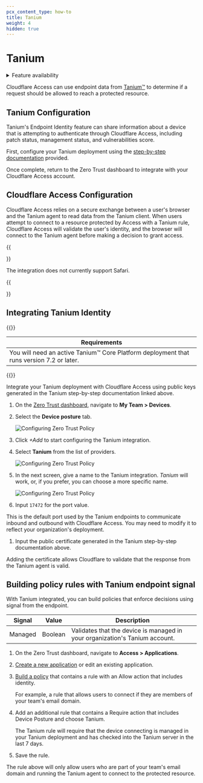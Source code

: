 ```yaml
---
pcx_content_type: how-to
title: Tanium
weight: 4
hidden: true
---
```


# Tanium

<details>
<summary>Feature availability</summary>
<div>

| Operating Systems          | [WARP mode required](/cloudflare-one/connections/connect-devices/warp/#warp-client-modes) | [Zero Trust plans](https://www.cloudflare.com/teams-pricing/) |
| -------------------------- | ----------------------------------------------------------------------------------------- | ------------------------------------------------------------- |
| Any OS supported by Tanium | WARP with Gateway                                                                         | All plans                                                     |

</div>
</details>

Cloudflare Access can use endpoint data from [Tanium™](https://www.tanium.com/) to determine if a request should be allowed to reach a protected resource.

## Tanium Configuration

Tanium's Endpoint Identity feature can share information about a device that is attempting to authenticate through Cloudflare Access, including patch status, management status, and vulnerabilities score.

First, configure your Tanium deployment using the [step-by-step documentation](https://docs.tanium.com/endpoint_identity/endpoint_identity/userguide.html) provided.

Once complete, return to the Zero Trust dashboard to integrate with your Cloudflare Access account.

## Cloudflare Access Configuration

Cloudflare Access relies on a secure exchange between a user's browser and the Tanium agent to read data from the Tanium client. When users attempt to connect to a resource protected by Access with a Tanium rule, Cloudflare Access will validate the user's identity, and the browser will connect to the Tanium agent before making a decision to grant access.

{{<Aside>}}

The integration does not currently support Safari.

{{</Aside>}}

## Integrating Tanium Identity

{{<table-wrap>}}

| Requirements                                                                             |
| ---------------------------------------------------------------------------------------- |
| You will need an active Tanium™ Core Platform deployment that runs version 7.2 or later. |

{{</table-wrap>}}

Integrate your Tanium deployment with Cloudflare Access using public keys generated in the Tanium step-by-step documentation linked above.

1.  On the [Zero Trust dashboard](https://dash.teams.cloudflare.com), navigate to **My Team > Devices**.

1.  Select the **Device posture** tab.

    ![Configuring Zero Trust Policy](/cloudflare-one/static/documentation/identity/devices/add-device-posture.png)

1.  Click _+Add_ to start configuring the Tanium integration.

1.  Select **Tanium** from the list of providers.

    ![Configuring Zero Trust Policy](/cloudflare-one/static/documentation/identity/devices/add-posture-tanium.png)

1.  In the next screen, give a name to the Tanium integration. _Tanium_ will work, or, if you prefer, you can choose a more specific name.

    ![Configuring Zero Trust Policy](/cloudflare-one/static/documentation/identity/devices/tanium-setup.png)

1.  Input `17472` for the port value.

This is the default port used by the Tanium endpoints to communicate inbound and outbound with Cloudflare Access. You may need to modify it to reflect your organization's deployment.

1.  Input the public certificate generated in the Tanium step-by-step documentation above.

Adding the certificate allows Cloudflare to validate that the response from the Tanium agent is valid.

## Building policy rules with Tanium endpoint signal

With Tanium integrated, you can build policies that enforce decisions using signal from the endpoint.

| Signal  | Value   | Description                                                                 |
| ------- | ------- | --------------------------------------------------------------------------- |
| Managed | Boolean | Validates that the device is managed in your organization's Tanium account. |

1.  On the Zero Trust dashboard, navigate to **Access > Applications**.

1.  [Create a new application](/cloudflare-one/applications/) or edit an existing application.

1.  [Build a policy](/cloudflare-one/policies/access/policy-management/) that contains a rule with an Allow action that includes identity.

    For example, a rule that allows users to connect if they are members of your team's email domain.

1.  Add an additional rule that contains a Require action that includes Device Posture and choose Tanium.

    The Tanium rule will require that the device connecting is managed in your Tanium deployment and has checked into the Tanium server in the last 7 days.

1.  Save the rule.

The rule above will only allow users who are part of your team's email domain and running the Tanium agent to connect to the protected resource.
